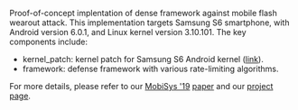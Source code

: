Proof-of-concept implentation of dense framework against mobile flash wearout attack.
This implementation targets Samsung S6 smartphone, with Android version 6.0.1, and Linux kernel version 3.10.101.
The key components include:
* kernel_patch: kernel patch for Samsung S6 Android kernel ([link](https://bitbucket.org/arter97/android_kernel_samsung_exynos7420/src/g920fi/)).
* framework: defense framework with various rate-limiting algorithms.

For more details, please refer to our [MobiSys '19](https://www.sigmobile.org/mobisys/2019/) [paper](https://oscarlab.github.io/papers/mobisys19-wearout.pdf) and our [project page](https://oscarlab.github.io/projects/flashstorage/).